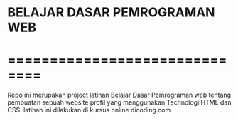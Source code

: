 # BELAJAR DASAR PEMROGRAMAN WEB

# ==============================

Repo ini merupakan project latihan Belajar Dasar Pemrograman web
tentang pembuatan sebuah website profil yang menggunakan Technologi HTML dan CSS.
latihan ini dilakukan di kursus online dicoding.com
